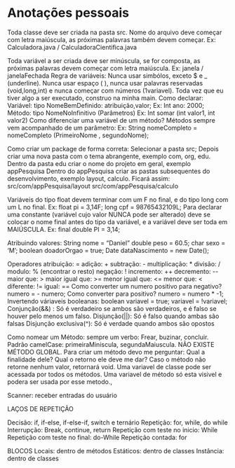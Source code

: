 <h1>Anotações pessoais</h1>

Toda classe deve ser criada na pasta src.
Nome do arquivo deve começar com letra maiúscula, as próximas palavras também devem começar. Ex: Calculadora.java / CalculadoraCientifica.java

Toda variável a ser criada deve ser minúscula, se for composta, as próximas palavras devem começar com letra maiúscula. Ex: janela / janelaFechada
Regra de variáveis: Nunca usar simbólos, exceto $ e _ (underline). Nunca usar espaço ( ), nunca usar palavras reservadas (void,long,int) e nunca começar com números (1variavel).
Toda vez que eu tiver algo a ser executado, construo na minha main. 
Como declarar:
Variável: tipo NomeBemDefinido: atribuição,valor;
Ex: Int ano: 2000;
Método: tipo NomeNoInfinitivo (Parâmetros)
Ex: Int somar (int valor1, int valor2)
Como diferenciar uma variável de um método? Métodos sempre vem acompanhado de um parâmetro: 
Ex: String nomeCompleto = nomeCompleto (PrimeiroNome , segundoNome);

Como criar um package de forma correta:
Selecionar a pasta src;
Depois criar uma nova pasta com o tema abrangente, exemplo com, org, edu.
Dentro da pasta edu criar o nome do projeto em geral, exemplo appPesquisa
Dentro do appPesquisa criar as pastas subsequentes do desenvolvimento, exemplo layout, calculo.
Ficará assim: src/com/appPesquisa/layout
              src/com/appPesquisa/calculo

Variáveis do tipo float devem terminar com um F no final, e do tipo long com um L no final. Ex:
float pi = 3,14F;
long cpf = 98765432109L;
Para declarar uma constante (variável cujo valor NUNCA pode ser alterado) deve se colocar o nome final antes do tipo da variável, e a variável deve ser toda em MAIÚSCULA. 
Ex: final double PI = 3,14;

Atribuindo valores:
String nome = “Daniel”
double peso  = 60.5;
char sexo = ‘M’;
boolean doadorOrgao = true;
Date dataNascimento = new Date();

Operadores
atribuição: =
adição: +
subtração: - 
multiplicação: *
divisão: /
modulo: % (encontrar o resto)
negação: !
incremento: ++
decremento: -- 
maior que: >
maior igual que: >=
menor igual que: <=
menor que: <
diferente: !=
igual: ==
Como converter um numero positivo para negativo?
	numero =  - numero;
Como converter para positivo?
numero = numero * -1;
Invertendo váriaveis booleanas:
boolean variavel = true;
variavel = !variavel;
Conjunção(&&) : Só é verdadeiro se ambos são verdadeiros, e é falso se houver pelo menos um falso.
Disjunção(||): Só é falso quando ambas são falsas
Disjunção exclusiva(^): Só é verdade quando ambos são opostos


Como nomear um Método: sempre um verbo: Frear, buzinar, concluir.
Padrão camelCase: primeiraMiniscula, segundaMaiuscula.
NÃO EXISTE MÉTODO GLOBAL.
Para criar um método devo me perguntar: Qual a finalidade dele? Qual o retorno ele deve me dar?
Caso o método não retorne nenhum valor, retornará void.
Uma variavel de classe pode ser acessada por todos os métodos.
Uma variavel de método só esta visivel e podera ser usada por esse metodo.,

Scanner: receber entradas do usuário

LAÇOS DE REPETIÇÃO


Decisão: if, if-else, if-else-if, switch e ternário
Repetição: for, while, do while
Interrupção: Break, continue, return
Repetição com teste no inicio: While
Repetição com teste no final: do-While
Repetição contada: for

BLOCOS
Locais: dentro de métodos
Estáticos: dentro de classes
Instância: dentro de classes
